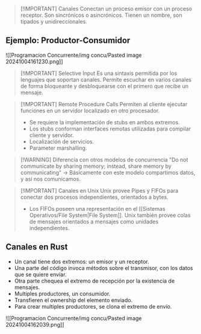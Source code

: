 
> [!IMPORTANT] Canales
> Conectan un proceso emisor con un proceso receptor. Son sincrónicos o asincrónicos.
> Tienen un nombre, son tipados y unidireccionales.

## Ejemplo: Productor-Consumidor

![[Programacion Concurrente/img concu/Pasted image 20241004161230.png]]


> [!IMPORTANT] Selective Input
> Es una sintaxis permitida por los lenguajes que soportan canales.
> Permite escuchar en varios canales de forma bloqueante y desbloquearse con el primero que recibe un mensaje.



> [!IMPORTANT] Remote Procedure Calls
> Permiten al cliente ejecutar funciones en un servidor localizado en otro procesador.
> - Se requiere la implementación de stubs en ambos extremos.
> - Los stubs conforman interfaces remotas utilizadas para compilar cliente y servidor.
> - Localización de servicios.
> - Parameter marshalling.


> [!WARNING] Diferencia con otros modelos de concurrencia
> "Do not communicate by sharing memory; instead, share memory by communicating" -> Básicamente con este modelo compartimos datos, y así nos comunicamos.


> [!IMPORTANT] Canales en Unix
> Unix provee Pipes y FIFOs para conectar dos procesos independientes, orientados a bytes.
> 	- Los FIFOs poseen una representación en el [[Sistemas Operativos/File System|File System]].
> Unix también provee colas de mensajes orientados a mensajes como unidades independientes.


## Canales en Rust
- Un canal tiene dos extremos: un emisor y un receptor.
- Una parte del código invoca métodos sobre el transmisor, con los datos que se quiere enviar.
- Otra parte chequea el extremo de recepción por la existencia de mensajes.
- Multiples productores, un consumidor.
- Transfieren el ownership del elemento enviado.
- Para crear multiples productores, se clona el extremo de envío.

![[Programacion Concurrente/img concu/Pasted image 20241004162039.png]]